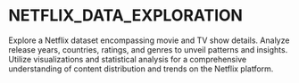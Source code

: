 # NETFLIX_DATA_EXPLORATION
Explore a Netflix dataset encompassing movie and TV show details. Analyze release years, countries, ratings, and genres to unveil patterns and insights. Utilize visualizations and statistical analysis for a comprehensive understanding of content distribution and trends on the Netflix platform.
